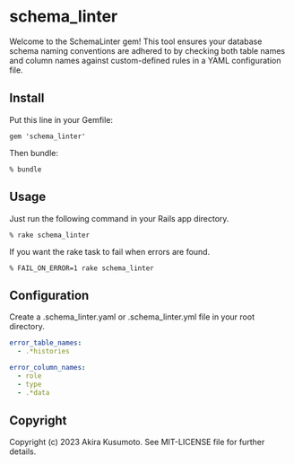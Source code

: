 # schema_linter

Welcome to the SchemaLinter gem! This tool ensures your database schema naming conventions are adhered to by checking both table names and column names against custom-defined rules in a YAML configuration file.

## Install

Put this line in your Gemfile:
```
gem 'schema_linter'
```

Then bundle:
```
% bundle
```


## Usage

Just run the following command in your Rails app directory.

```
% rake schema_linter
```

If you want the rake task to fail when errors are found.

```
% FAIL_ON_ERROR=1 rake schema_linter
```

## Configuration

Create a .schema_linter.yaml or .schema_linter.yml file in your root directory.

```yaml
error_table_names:
  - .*histories

error_column_names:
  - role
  - type
  - .*data
```

## Copyright

Copyright (c) 2023 Akira Kusumoto. See MIT-LICENSE file for further details.
